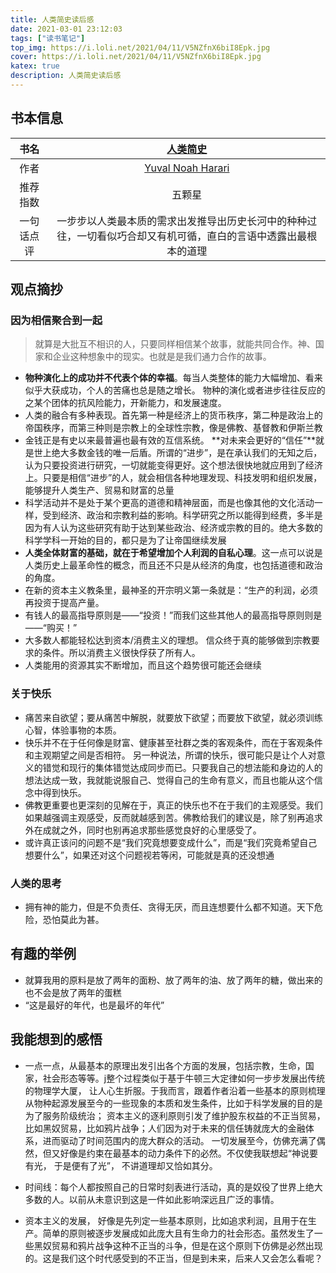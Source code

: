 ```yaml
---
title: 人类简史读后感
date: 2021-03-01 23:12:03
tags: ["读书笔记"]
top_img: https://i.loli.net/2021/04/11/V5NZfnX6biI8Epk.jpg
cover: https://i.loli.net/2021/04/11/V5NZfnX6biI8Epk.jpg
katex: true
description: 人类简史读后感
---
```


## 书本信息

|    书名    |    [人类简史](https://book.douban.com/subject/25985021/)     |
| :--------: | :----------------------------------------------------------: |
|    作者    | [Yuval Noah Harari](https://book.douban.com/author/1168901/) |
|  推荐指数  |                            五颗星                            |
| 一句话点评 | 一步步以人类最本质的需求出发推导出历史长河中的种种过往，一切看似巧合却又有机可循，直白的言语中透露出最根本的道理 |



## 观点摘抄

### 因为相信聚合到一起

> 就算是大批互不相识的人，只要同样相信某个故事，就能共同合作。神、国家和企业这种想象中的现实。也就是是我们通力合作的故事。

- **物种演化上的成功并不代表个体的幸福**。每当人类整体的能力大幅增加、看来似乎大获成功，个人的苦痛也总是随之增长。 物种的演化或者进步往往反应的之某个团体的抗风险能力，开新能力，和发展速度。
- 人类的融合有多种表现。首先第一种是经济上的货币秩序，第二种是政治上的帝国秩序，而第三种则是宗教上的全球性宗教，像是佛教、基督教和伊斯兰教
- 金钱正是有史以来最普遍也最有效的互信系统。 **对未来会更好的“信任”**就是世上绝大多数金钱的唯一后盾。所谓的“进步”，是在承认我们的无知之后，认为只要投资进行研究，一切就能变得更好。这个想法很快地就应用到了经济上。只要是相信“进步”的人，就会相信各种地理发现、科技发明和组织发展，能够提升人类生产、贸易和财富的总量
- 科学活动并不是处于某个更高的道德和精神层面，而是也像其他的文化活动一样，受到经济、政治和宗教利益的影响。科学研究之所以能得到经费，多半是因为有人认为这些研究有助于达到某些政治、经济或宗教的目的。绝大多数的科学学科一开始的目的，都只是为了让帝国继续发展
- **人类全体财富的基础，就在于希望增加个人利润的自私心理**。这一点可以说是人类历史上最革命性的概念，而且还不只是从经济的角度，也包括道德和政治的角度。
- 在新的资本主义教条里，最神圣的开宗明义第一条就是：“生产的利润，必须再投资于提高产量。
- 有钱人的最高指导原则是——“投资！”而我们这些其他人的最高指导原则则是——“购买！”
- 大多数人都能轻松达到资本/消费主义的理想。 信众终于真的能够做到宗教要求的条件。所以消费主义很快俘获了所有人。
- 人类能用的资源其实不断增加，而且这个趋势很可能还会继续

### 关于快乐

- 痛苦来自欲望；要从痛苦中解脱，就要放下欲望；而要放下欲望，就必须训练心智，体验事物的本质。
- 快乐并不在于任何像是财富、健康甚至社群之类的客观条件，而在于客观条件和主观期望之间是否相符。 另一种说法，所谓的快乐，很可能只是让个人对意义的错觉和现行的集体错觉达成同步而已。只要我自己的想法能和身边的人的想法达成一致，我就能说服自己、觉得自己的生命有意义，而且也能从这个信念中得到快乐。
- 佛教更重要也更深刻的见解在于，真正的快乐也不在于我们的主观感受。我们如果越强调主观感受，反而就越感到苦。佛教给我们的建议是，除了别再追求外在成就之外，同时也别再追求那些感觉良好的心里感受了。
- 或许真正该问的问题不是“我们究竟想要变成什么”，而是“我们究竟希望自己想要什么”，如果还对这个问题视若等闲，可能就是真的还没想通

### 人类的思考

- 拥有神的能力，但是不负责任、贪得无厌，而且连想要什么都不知道。天下危险，恐怕莫此为甚。

## 有趣的举例

- 就算我用的原料是放了两年的面粉、放了两年的油、放了两年的糖，做出来的也不会是放了两年的蛋糕
- “这是最好的年代，也是最坏的年代”

## 我能想到的感悟

+ 一点一点，从最基本的原理出发引出各个方面的发展，包括宗教，生命，国家，社会形态等等。j整个过程类似于基于牛顿三大定律如何一步步发展出传统的物理学大厦， 让人心生折服。于我而言，跟着作者沿着一些基本的原则梳理从物种起源发展至今的一些现象的本质和发生条件，比如于科学发展的目的是为了服务阶级统治； 资本主义的逐利原则引发了维护股东权益的不正当贸易，比如黑奴贸易，比如鸦片战争；人们因为对于未来的信任铸就庞大的金融体系，进而驱动了时间范围内的庞大群众的活动。 一切发展至今，仿佛充满了偶然，但又好像是约束在最基本的动力条件下的必然。不仅使我联想起“神说要有光， 于是便有了光”， 不讲道理却又恰如其分。

+ 时间线：每个人都按照自己的日常时刻表进行活动，真的是奴役了世界上绝大多数的人。以前从未意识到这是一件如此影响深远且广泛的事情。

+ 资本主义的发展， 好像是先列定一些基本原则，比如追求利润，且用于在生产。简单的原则被逐步发展成如此庞大且有生命力的社会形态。虽然发生了一些黑奴贸易和鸦片战争这种不正当的斗争，但是在这个原则下仿佛是必然出现的。这是我们这个时代感受到的不正当，但是到未来，后来人又会怎么看呢？